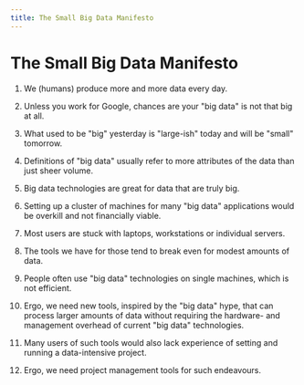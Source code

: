 ```yaml
---
title: The Small Big Data Manifesto
---
```

# The Small Big Data Manifesto

1. We (humans) produce more and more data every day.

2. Unless you work for Google, chances are your "big data" is not that big at all.

3. What used to be "big" yesterday is "large-ish" today and will be "small" tomorrow.

4. Definitions of "big data" usually refer to more attributes of the data than just sheer volume.

5. Big data technologies are great for data that are truly big.

6. Setting up a cluster of machines for many "big data" applications would be overkill and not financially viable.

7. Most users are stuck with laptops, workstations or individual servers.

8. The tools we have for those tend to break even for modest amounts of data.

9. People often use "big data" technologies on single machines, which is not efficient.

10. Ergo, we need new tools, inspired by the "big data" hype, that can process larger amounts of data
  without requiring the hardware- and management overhead of current "big data" technologies.

11. Many users of such tools would also lack experience of setting and running a data-intensive project.

12. Ergo, we need project management tools for such endeavours.
